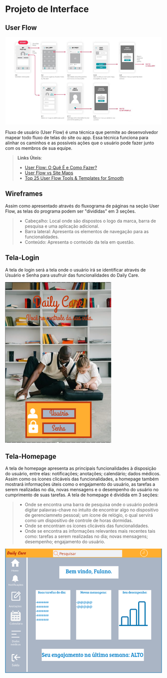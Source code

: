 
# Projeto de Interface


## User Flow

![Exemplo de UserFlow](img/userflow.jpg)

Fluxo de usuário (User Flow) é uma técnica que permite ao desenvolvedor mapear todo fluxo de telas do site ou app. Essa técnica funciona para alinhar os caminhos e as possíveis ações que o usuário pode fazer junto com os membros de sua equipe.

> **Links Úteis**:
> - [User Flow: O Quê É e Como Fazer?](https://medium.com/7bits/fluxo-de-usu%C3%A1rio-user-flow-o-que-%C3%A9-como-fazer-79d965872534)
> - [User Flow vs Site Maps](http://designr.com.br/sitemap-e-user-flow-quais-as-diferencas-e-quando-usar-cada-um/)
> - [Top 25 User Flow Tools & Templates for Smooth](https://www.mockplus.com/blog/post/user-flow-tools)


## Wireframes

Assim como apresentado através do fluxograma de páginas na seção User Flow, as telas do programa podem ser "divididas" em 3 seções.

> - Cabeçalho: Local onde são dispostos o logo da marca, barra de pesquisa e uma aplicação adicional.
> - Barra lateral: Apresenta os elementos de navegação para as funcionalidades.
> - Conteúdo: Apresenta o conteúdo da tela em questão.

## Tela-Login

A tela de login será a tela onde o usuário irá se identificar através de Usuário e Senha para usufruir das funcionalidades do Daily Care.

![Exemplo de Tela de Login](img/Login.png)

## Tela-Homepage

A tela de homepage apresenta as principais funcionalidades à disposição do usuário, entre elas: notificações; anotações; calendário; dados médicos. Assim como os ícones clicáveis das funcionalidades, a homepage também mostrará informações úteis como o engajamento do usuário, as tarefas a serem realizadas no dia, novas mensagens e o desempenho do usuário no cumprimento de suas tarefas.
A tela de homepage é dividida em 3 seções:

> - Onde se encontra uma barra de pesquisa onde o usuário poderá digitar palavras-chave no intuito de encontrar algo no dispositivo de gerenciamneto pessoal; um ícone de relógio, o qual servirá como um dispositivo de controle de horas dormidas.
> - Onde se encontram os ícones clicáveis das funcionalidades.
> - Onde se encontra as informações relevantes mais recentes tais como: tarefas a serem realizadas no dia; novas mensagens; desempenho; engajamento do usuário.

![Exemplo de Wireframe](img/Homepage.png)

 
